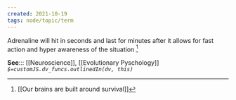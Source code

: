 ```yaml
---
created: 2021-10-19
tags: node/topic/term
---
```


 Adrenaline will hit in seconds and last for minutes after it allows for fast action and hyper awareness of the situation [^1]

**See**::: [[Neuroscience]], [[Evolutionary Pyschology]]
*`$=customJS.dv_funcs.outlinedIn(dv, this)`* 

[^1]: [[Our brains are built around survival]]

